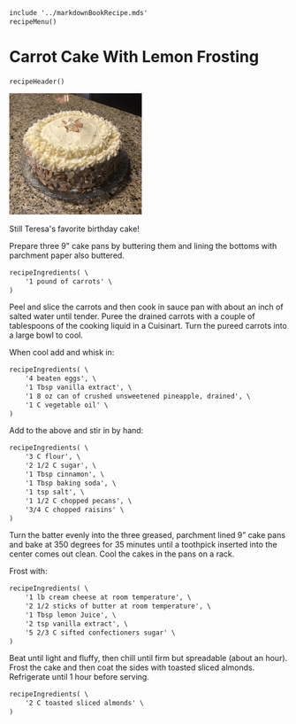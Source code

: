 ~~~ markdown-script
include '../markdownBookRecipe.mds'
recipeMenu()
~~~

# Carrot Cake With Lemon Frosting

~~~ markdown-script
recipeHeader()
~~~

![Carrot Cake With Lemon Frosting](../images/CarrotCakeWithLemonFrosting.jpg "Carrot Cake With Lemon Frosting")

Still Teresa's favorite birthday cake!

Prepare three 9" cake pans by buttering them and lining the bottoms with parchment paper also
buttered.

~~~ markdown-script
recipeIngredients( \
    '1 pound of carrots' \
)
~~~

Peel and slice the carrots and then cook in sauce pan with about an inch of salted water until
tender. Puree the drained carrots with a couple of tablespoons of the cooking liquid in a Cuisinart.
Turn the pureed carrots into a large bowl to cool.

When cool add and whisk in:

~~~ markdown-script
recipeIngredients( \
    '4 beaten eggs', \
    '1 Tbsp vanilla extract', \
    '1 8 oz can of crushed unsweetened pineapple, drained', \
    '1 C vegetable oil' \
)
~~~

Add to the above and stir in by hand:

~~~ markdown-script
recipeIngredients( \
    '3 C flour', \
    '2 1/2 C sugar', \
    '1 Tbsp cinnamon', \
    '1 Tbsp baking soda', \
    '1 tsp salt', \
    '1 1/2 C chopped pecans', \
    '3/4 C chopped raisins' \
)
~~~

Turn the batter evenly into the three greased, parchment lined 9” cake pans and bake at 350 degrees
for 35 minutes until a toothpick inserted into the center comes out clean. Cool the cakes in the
pans on a rack.

Frost with:

~~~ markdown-script
recipeIngredients( \
    '1 lb cream cheese at room temperature', \
    '2 1/2 sticks of butter at room temperature', \
    '1 Tbsp lemon Juice', \
    '2 tsp vanilla extract', \
    '5 2/3 C sifted confectioners sugar' \
)
~~~

Beat until light and fluffy, then chill until firm but spreadable (about an hour). Frost the cake
and then coat the sides with toasted sliced almonds. Refrigerate until 1 hour before serving.

~~~ markdown-script
recipeIngredients( \
    '2 C toasted sliced almonds' \
)
~~~

